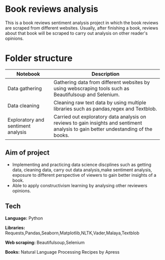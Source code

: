 
# Book reviews analysis

This is a book reviews sentiment analysis project in which the book reviews are scraped from different websites. Usually, after finishing a book, reviews about that book will be scraped to carry out analysis on other reader's opinions.
 
 
 
 
 # Folder structure
| Notebook | Description |
| --- | ----------- |
| Data gathering | Gathering data from different websites by using webscraping tools such as Beautifulsoup and Selenium. |
| Data cleaning | Cleaning raw text data by using multiple libraries such as pandas,regex and Textblob. |
| Exploratory and sentiment analysis | Carried out exploratory data analysis on reviews to gain insights and sentiment analysis to gain better undestanding of the books. |




 
## Aim of project

- Implementing and practicing data science discplines such as getting data, cleaning data, carry out data analysis,make sentiment analysis, exposure to different perspective of viewers to gain better insights of a book.
- Able to apply constructivism learning by analysing other reviewers opinions.
 
 
 
 
## Tech


**Language:** Python

**Libraries:** Requests,Pandas,Seaborn,Matplotlib,NLTK,Vader,Malaya,Textblob

**Web scraping:** Beautifulsoup,Selenium

**Books:** Natural Language Processing Recipes by Apress



  
